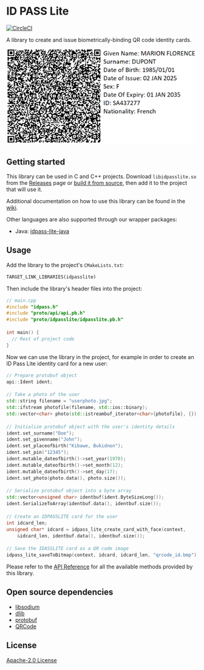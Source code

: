 # ID PASS Lite

[![CircleCI](https://circleci.com/gh/idpass/idpass-lite.svg?style=svg&circle-token=937634c8f42536396097ea8c04097035b9c9a509)](https://circleci.com/gh/idpass/idpass-lite)

A library to create and issue biometrically-binding QR code identity cards.

![Alt text](idpasslite_qr.png?raw=true "api")

## Getting started

This library can be used in C and C++ projects. Download `libidpasslite.so` from the [Releases](https://github.com/idpass/idpass-lite/releases) page or [build it from source](https://github.com/idpass/idpass-lite/wiki/Building-from-source), then add it to the project that will use it.

Additional documentation on how to use this library can be found in the [wiki](https://github.com/idpass/idpass-lite/wiki).

Other languages are also supported through our wrapper packages:

- Java: [idpass-lite-java](https://github.com/idpass/idpass-lite-java)

## Usage

Add the library to the project's `CMakeLists.txt`:

```txt
TARGET_LINK_LIBRARIES(idpasslite)
```

Then include the library's header files into the project:

```cpp
// main.cpp
#include "idpass.h"
#include "proto/api/api.pb.h"
#include "proto/idpasslite/idpasslite.pb.h"

int main() {
  // Rest of project code
}
```

Now we can use the library in the project, for example in order to create an ID Pass Lite identity card for a new user:

```cpp
// Prepare protobuf object
api::Ident ident;

// Take a photo of the user
std::string filename = "userphoto.jpg";
std::ifstream photofile(filename, std::ios::binary);
std::vector<char> photo(std::istreambuf_iterator<char>{photofile}, {});

// Initialize protobuf object with the user's identity details
ident.set_surname("Doe");
ident.set_givenname("John");
ident.set_placeofbirth("Kibawe, Bukidnon");
ident.set_pin("12345");
ident.mutable_dateofbirth()->set_year(1978);
ident.mutable_dateofbirth()->set_month(12);
ident.mutable_dateofbirth()->set_day(17);
ident.set_photo(photo.data(), photo.size());

// Serialize protobuf object into a byte array
std::vector<unsigned char> identbuf(ident.ByteSizeLong());
ident.SerializeToArray(identbuf.data(), identbuf.size());

// Create an IDPASSLITE card for the user
int idcard_len;
unsigned char* idcard = idpass_lite_create_card_with_face(context,
    &idcard_len, identbuf.data(), identbuf.size());

// Save the IDASSLITE card as a QR code image
idpass_lite_saveToBitmap(context, idcard, idcard_len, "qrcode_id.bmp");
```

Please refer to the [API Reference](https://github.com/idpass/idpass-lite/wiki/API-Reference) for all the available methods provided by this library.

## Open source dependencies

- [libsodium](https://github.com/jedisct1/libsodium.git)
- [dlib](https://github.com/davisking/dlib.git)
- [protobuf](https://github.com/protocolbuffers/protobuf.git)
- [QRCode](https://github.com/ricmoo/QRCode)

## License

[Apache-2.0 License](LICENSE)
